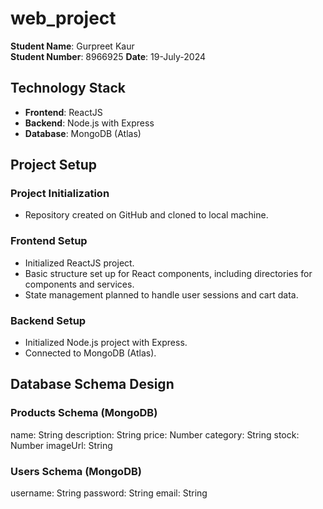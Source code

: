 ﻿# web_project


**Student Name**: Gurpreet Kaur  
**Student Number**: 8966925 
**Date**: 19-July-2024

## Technology Stack

- **Frontend**: ReactJS
- **Backend**: Node.js with Express
- **Database**: MongoDB (Atlas)

## Project Setup

### Project Initialization

- Repository created on GitHub and cloned to local machine.

### Frontend Setup

- Initialized ReactJS project.
- Basic structure set up for React components, including directories for components and services.
- State management planned to handle user sessions and cart data.

### Backend Setup

- Initialized Node.js project with Express.
- Connected to MongoDB (Atlas).

## Database Schema Design

### Products Schema (MongoDB)

name: String
description: String
price: Number
category: String
stock: Number
imageUrl: String


### Users Schema (MongoDB)
username: String
password: String
email: String
